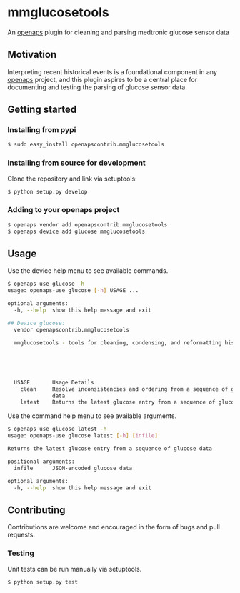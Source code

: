 # mmglucosetools
An [openaps](https://github.com/openaps/openaps) plugin for cleaning and parsing medtronic glucose sensor data

## Motivation
Interpreting recent historical events is a foundational component in any [openaps](https://github.com/openaps/openaps) project, and this plugin aspires to be a central place for documenting and testing the parsing of glucose sensor data.

## Getting started
### Installing from pypi

```bash
$ sudo easy_install openapscontrib.mmglucosetools
```

### Installing from source for development
Clone the repository and link via setuptools:
```bash
$ python setup.py develop
```

### Adding to your openaps project
```bash
$ openaps vendor add openapscontrib.mmglucosetools
$ openaps device add glucose mmglucosetools
```

## Usage
Use the device help menu to see available commands.
```bash
$ openaps use glucose -h
usage: openaps-use glucose [-h] USAGE ...

optional arguments:
  -h, --help  show this help message and exit

## Device glucose:
  vendor openapscontrib.mmglucosetools
  
  mmglucosetools - tools for cleaning, condensing, and reformatting history data
  
  
  
      

  USAGE       Usage Details
    clean     Resolve inconsistencies and ordering from a sequence of glucose
              data
    latest    Returns the latest glucose entry from a sequence of glucose data
```

Use the command help menu to see available arguments.
```bash
$ openaps use glucose latest -h
usage: openaps-use glucose latest [-h] [infile]

Returns the latest glucose entry from a sequence of glucose data

positional arguments:
  infile      JSON-encoded glucose data

optional arguments:
  -h, --help  show this help message and exit
```

## Contributing
Contributions are welcome and encouraged in the form of bugs and pull requests.

### Testing
 
Unit tests can be run manually via setuptools.
 
```bash
$ python setup.py test
```
